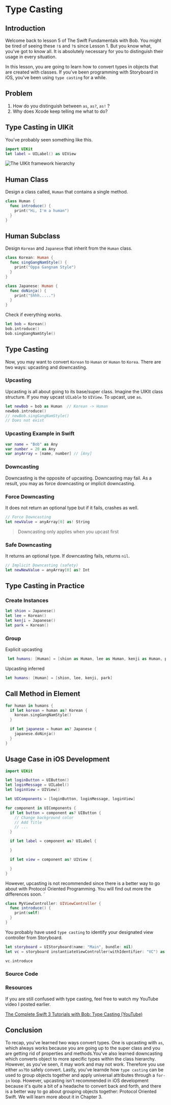 # Type Casting
## Introduction
Welcome back to lesson 5 of The Swift Fundamentals with Bob. You might be tired of seeing these `!`s and `?`s since Lesson 1. But you know what, you've got to know all. It is absolutely necessary for you to distinguish their usage in every situation.

In this lesson, you are going to learn how to convert types in objects that are created with classes. If you've been programming with Storyboard in iOS, you've been using `type casting` for a while.

## Problem
  1. How do you distinguish between `as`, `as?`, `as!` ?
  2. Why does Xcode keep telling me what to do?

## Type Casting in UIKit
You've probably seen something like this.
```swift
import UIKit
let label = UILabel() as UIView
```

<img src="/course/swift-intermediate/assets/uikit-framework-hierarchy.png" alt="The UIKit framework hierarchy"/>

## Human Class
Design a class called, `Human` that contains a single method.

```swift
class Human {
  func introduce() {
    print("Hi, I'm a human")
  }
}
```

## Human Subclass
Design `Korean` and `Japanese` that inherit from the `Human` class.

```swift
class Korean: Human {
  func singGangNamStyle() {
    print("Oppa Gangnam Style")
  }
}

class Japanese: Human {
  func doNinja() {
    print("Shhh.....")
  }
}
```

Check if everything works.
```swift
let bob = Korean()
bob.introduce()
bob.singGangNamStyle()
```

## Type Casting
Now, you may want to convert `Korean` to `Human` or `Human` to `Korea`. There are two ways: upcasting and downcasting.

### Upcasting
Upcasting is all about going to its base/super class. Imagine the UIKIt class structure. If you may upcast `UILable` to `UIView`. To upcast, use `as`.

```swift
let newBob = bob as Human  // Korean -> Human
newBob.introduce()
// newBob.singGangNamStyle()
// Does not exist
```

### Upcasting Example in Swift
```swift
var name = "Bob" as Any
var number = 20 as Any
var anyArray = [name, number] // [Any]
```

### Downcasting
Downcasting is the opposite of upcasting. Downcasting may fail. As a result, you may as force downcasting or implicit downcasting.

### Force Downcasting
It does not return an optional type but if it fails, crashes as well.

```swift
// Force Downcasting
let newValue = anyArray[0] as! String
```
> Downcasting only applies when you upcast first

### Safe Downcasting
 It returns an optional type. If downcasting fails, returns `nil`.

```swift
// Implicit Downcasting (safety)
let newNewValue = anyArray[0] as? Int
```

## Type Casting in Practice
### Create Instances

```swift
let shion = Japanese()
let lee = Korean()
let kenji = Japanese()
let park = Korean()
```

### Group
Explicit upcasting
```swift
 let humans: [Human] = [shion as Human, lee as Human, kenji as Human, park as Human]
```

Upcasting inferred
```swift
let humans: [Human] = [shion, lee, kenji, park]
```

## Call Method in Element
```swift
for human in humans {
  if let korean = human as? Korean {
    korean.singGangNamStyle()
  }

  if let japanese = human as? Japanese {
    japanese.doNinja()
  }
}
```

## Usage Case in iOS Development

```swift
import UIKit

let loginButton = UIButton()
let loginMessage = UILabel()
let loginView = UIView()

let UIComponents = [loginButton, loginMessage, loginView]

for component in UIComponents {
  if let button = component as? UIButton {
    // Change background color
    // Add Title
    // ...
  }

  if let label = component as? UILabel {

  }

  if let view = component as? UIView {

  }
}
```

However, upcasting is not recommended since there is a better way to go about with Protocol Oriented Programming. You will find out more the differences soon. ˜


```swift
class MyViewController: UIViewController {  
  func introduce() {
    print(self)
  }
}
```

You probably have used `type casting` to identify your designated view controller from Storyboard.

```swift
let storyboard = UIStoryboard(name: "Main", bundle: nil)
let vc = storyboard instantiateViewController(withIdentifier: "VC") as! VC

vc.introduce
```

### Source Code

### Resources
If you are still confused with type casting, feel free to watch my YouTube video I posted earlier.

[The Complete Swift 3 Tutorials with Bob: Type Casting (YouTube)](https://www.youtube.com/watch?v=A2M5sIXFNbg&t=12s)

## Conclusion
To recap, you've learned two ways convert types. One is upcasting with `as`, which always works because you are going up to the super class and you are getting rid of properties and methods.You've also learned downcasting which converts  object to more specific types within the class hierarchy. However, as you've seen, it may work and may not work. Therefore you use either `as?`to safely convert. Lastly, you've learnde how `type casting` can be used to group objects together and apply universal attributes through a `for-in` loop. However, upcasting isn't recommended in iOS development because it's quite a bit of a headache to convert back and forth, and there is a better way to go about grouping objects together: Protocol Oriented Swift. We will learn more about it in Chapter 3.
